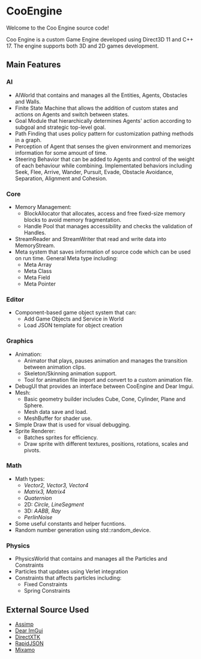 # CooEngine
Welcome to the Coo Engine source code!

Coo Engine is a custom Game Engine developed using Direct3D 11 and C++ 17. 
The engine supports both 3D and 2D games development. 

## Main Features
### AI
- AIWorld that contains and manages all the Entities, Agents, Obstacles and Walls.
- Finite State Machine that allows the addition of custom states and actions on Agents and switch between states.
- Goal Module that hierarchically determines Agents' action according to subgoal and strategic top-level goal.
- Path Finding that uses policy pattern for customization pathing methods in a graph.
- Perception of Agent that senses the given environment and memorizes information for some amount of time.
- Steering Behavior that can be added to Agents and control of the weight of each behaviour while combining. Implementated behaviors including Seek, Flee, Arrive, Wander, Pursuit, Evade, Obstacle Avoidance, Separation, Alignment and Cohesion.
  
### Core
- Memory Management:
  - BlockAllocator that allocates, access and free fixed-size memory blocks to avoid memory fragmentation.
  - Handle Pool that manages accessibility and checks the validation of Handles.
- StreamReader and StreamWriter that read and write data into MemoryStream. 
- Meta system that saves information of source code which can be used on run time. General Meta type including:
  - Meta Array
  - Meta Class
  - Meta Field
  - Meta Pointer
  
### Editor
- Component-based game object system that can:
  - Add Game Objects and Service in World
  - Load JSON template for object creation

### Graphics
- Animation:
  - Animator that plays, pauses animation and manages the transition between animation clips.
  - Skeleton/Skinning animation support.
  - Tool for animation file import and convert to a custom animation file.
- DebugUI that provides an interface between CooEngine and Dear Imgui.
- Mesh:
  - Basic geometry builder includes Cube, Cone, Cylinder, Plane and Sphere.
  - Mesh data save and load.
  - MeshBuffer for shader use.
- Simple Draw that is used for visual debugging.
- Sprite Renderer:
  - Batches sprites for efficiency.
  - Draw sprite with different textures, positions, rotations, scales and pivots.

### Math
- Math types:
  - *Vector2, Vector3, Vector4*
  - *Matrix3, Matrix4*
  - *Quaternion*
  - 2D: *Circle, LineSegment*
  - 3D: *AABB, Ray*
  - *PerlinNoise*
- Some useful constants and helper fucntions.
- Random number generation using std::random_device.

### Physics
- PhysicsWorld that contains and manages all the Particles and Constraints
- Particles that updates using Verlet integration
- Constraints that affects particles including:
  - Fixed Constraints
  - Spring Constraints

## External Source Used
- [Assimp](https://github.com/assimp/assimp)
- [Dear ImGui](https://github.com/ocornut/imgui)
- [DirectXTK](https://github.com/microsoft/DirectXTK)
- [RapidJSON](https://rapidjson.org/)
- [Mixamo](https://www.mixamo.com/#/)
